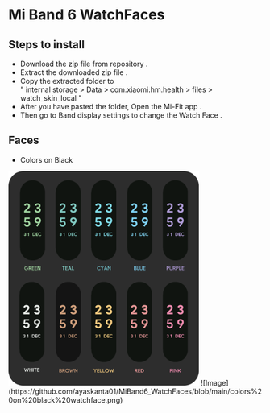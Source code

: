 # Mi Band 6 WatchFaces  
## Steps to install

- Download the zip file from repository .
- Extract the downloaded zip file .
- Copy the extracted folder to <br> " internal storage > Data > com.xiaomi.hm.health > files > watch_skin_local "
- After you have pasted the folder, Open the Mi-Fit app .
- Then go to Band display settings to change the Watch Face .
  
## Faces
- Colors on Black
<img src="https://github.com/ayaskanta01/MiBand6_WatchFaces/blob/main/colors%20on%20black%20watchface.png" alt="" style="width:75%">  
![Image](https://github.com/ayaskanta01/MiBand6_WatchFaces/blob/main/colors%20on%20black%20watchface.png)


